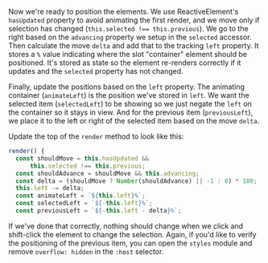 Now we're ready to position the elements. We use ReactiveElement's `hasUpdated`
property to avoid animating the first render, and we move only if selection
has changed (`this.selected !== this.previous`). We go to the right based on
the `advancing` property we setup in the `selected` accessor. Then calculate
the move `delta` and add that to the tracking `left` property. It stores a
`%` value indicating where the slot "container" element should be positioned.
It's stored as state so the element re-renders correctly if it updates and
the `selected` property has not changed.

Finally, update the positions based on the `left` property. The animating
container (`animateLeft`) is the position we've stored in `left`.
We want the selected item (`selectedLeft`) to be showing so we just negate
the `left` on the container so it stays in view. And for the previous item
(`previousLeft`), we place it to the left or right of the selected item based
on the move `delta`.

Update the top of the `render` method to look like this:

```ts
render() {
  const shouldMove = this.hasUpdated &&
      this.selected !== this.previous;
  const shouldAdvance = shouldMove && this.advancing;
  const delta = (shouldMove ? Number(shouldAdvance) || -1 : 0) * 100;
  this.left -= delta;
  const animateLeft = `${this.left}%`;
  const selectedLeft = `${-this.left}%`;
  const previousLeft = `${-this.left - delta}%`;
```

If we've done that correctly, nothing should change when we click and
shift-click the element to change the selection. Again, if you'd like to
verify the positioning of the previous item, you can open the `styles` module
and remove `overflow: hidden` in the `:host` selector.
